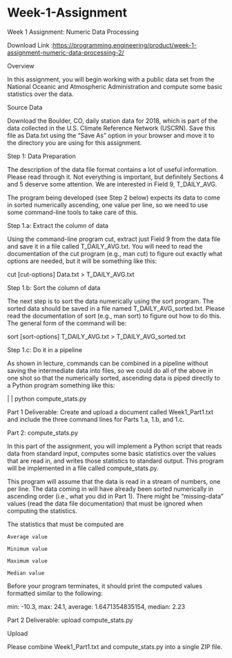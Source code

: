 # Week-1-Assignment
Week 1 Assignment: Numeric Data Processing


Download Link :https://programming.engineering/product/week-1-assignment-numeric-data-processing-2/

Overview

In this assignment, you will begin working with a public data set from the National Oceanic and Atmospheric Administration and compute some basic statistics over the data.

Source Data

Download the Boulder, CO, daily station data for 2018, which is part of the data collected in the U.S. Climate Reference Network (USCRN). Save this file as Data.txt using the “Save As” option in your browser and move it to the directory you are using for this assignment.

Step 1: Data Preparation

The description of the data file format contains a lot of useful information. Please read through it. Not everything is important, but definitely Sections 4 and 5 deserve some attention. We are interested in Field 9, T_DAILY_AVG.

The program being developed (see Step 2 below) expects its data to come in sorted numerically ascending, one value per line, so we need to use some command-line tools to take care of this.

Step 1.a: Extract the column of data

Using the command-line program cut, extract just Field 9 from the data file and save it in a file called T_DAILY_AVG.txt. You will need to read the documentation of the cut program (e.g., man cut) to figure out exactly what options are needed, but it will be something like this:

cut [cut-options] Data.txt > T_DAILY_AVG.txt

Step 1.b: Sort the column of data

The next step is to sort the data numerically using the sort program. The sorted data should be saved in a file named T_DAILY_AVG_sorted.txt. Please read the documentation of sort (e.g., man sort) to figure out how to do this. The general form of the command will be:

sort [sort-options] T_DAILY_AVG.txt > T_DAILY_AVG_sorted.txt

Step 1.c: Do it in a pipeline

As shown in lecture, commands can be combined in a pipeline without saving the intermediate data into files, so we could do all of the above in one shot so that the numerically sorted, ascending data is piped directly to a Python program something like this:

<cut command> | <sort command> | python compute_stats.py

Part 1 Deliverable: Create and upload a document called Week1_Part1.txt and include the three command lines for Parts 1.a, 1.b, and 1.c.

Part 2: compute_stats.py

In this part of the assignment, you will implement a Python script that reads data from standard input, computes some basic statistics over the values that are read in, and writes those statistics to standard output. This program will be implemented in a file called compute_stats.py.

This program will assume that the data is read in a stream of numbers, one per line. The data coming in will have already been sorted numerically in ascending order (i.e., what you did in Part 1). There might be “missing-data” values (read the data file documentation) that must be ignored when computing the statistics.

The statistics that must be computed are

    Average value

    Minimum value

    Maximum value

    Median value

Before your program terminates, it should print the computed values formatted similar to the following:

min: -10.3, max: 24.1, average: 1.6471354835154, median: 2.23

Part 2 Deliverable: upload compute_stats.py

Upload

Please combine Week1_Part1.txt and compute_stats.py into a single ZIP file.
